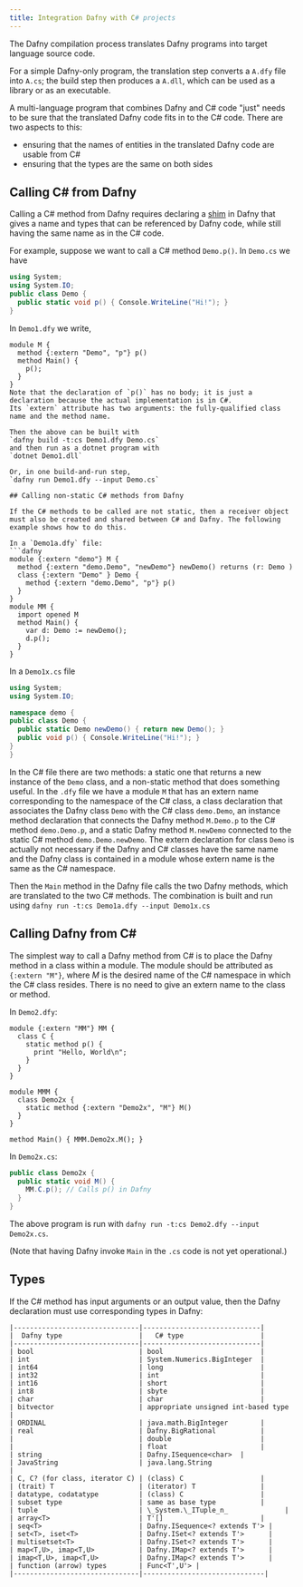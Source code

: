 ```yaml
---
title: Integration Dafny with C# projects
---
```


The Dafny compilation process translates Dafny programs into target language
source code. 

For a simple Dafny-only program, the translation step converts a `A.dfy` file into `A.cs`;
the build step then produces a `A.dll`, which can be used as a library or as an executable.

A multi-language program that combines Dafny and C#
code "just" needs to be sure that the translated Dafny code fits in
to the C# code. There are two aspects to this:
- ensuring that the names of entities in the translated Dafny code are usable from C#
- ensuring that the types are the same on both sides

## Calling C# from Dafny

Calling a C# method from Dafny requires declaring a [shim](https://en.wikipedia.org/wiki/Shim_(computing)) in Dafny that gives a name and types
that can be referenced by Dafny code, while still having the same name as in the C# code.

For example, suppose we want to call a C# method `Demo.p()`. In `Demo.cs` we have
```cs
using System;
using System.IO;
public class Demo {
  public static void p() { Console.WriteLine("Hi!"); }
}
```
In `Demo1.dfy` we write,
```dafny
module M {
  method {:extern "Demo", "p"} p() 
  method Main() {
    p();
  }
}
Note that the declaration of `p()` has no body; it is just a declaration because the actual implementation is in C#.
Its `extern` attribute has two arguments: the fully-qualified class name and the method name.

Then the above can be built with
`dafny build -t:cs Demo1.dfy Demo.cs`
and then run as a dotnet program with
`dotnet Demo1.dll`

Or, in one build-and-run step, 
`dafny run Demo1.dfy --input Demo.cs`

## Calling non-static C# methods from Dafny

If the C# methods to be called are not static, then a receiver object
must also be created and shared between C# and Dafny. The following
example shows how to do this.

In a `Demo1a.dfy` file:
```dafny
module {:extern "demo"} M {
  method {:extern "demo.Demo", "newDemo"} newDemo() returns (r: Demo )
  class {:extern "Demo" } Demo {
    method {:extern "demo.Demo", "p"} p()
  }
}
module MM {
  import opened M
  method Main() {
    var d: Demo := newDemo();
    d.p();
  }
}
```
In a `Demo1x.cs` file
```cs
using System;
using System.IO;

namespace demo {
public class Demo {
  public static Demo newDemo() { return new Demo(); }
  public void p() { Console.WriteLine("Hi!"); }
}
}
```
In the C# file there are two methods: a static one that returns a new instance of the `Demo` class, and a non-static method that does something useful.
In the `.dfy` file we have a module `M` that has an extern name corresponding
to the namespace of the C# class, a class declaration that associates the
Dafny class `Demo` with the C# class `demo.Demo`, an instance method
declaration that connects the Dafny method `M.Demo.p` to the C# method
`demo.Demo.p`, and a static Dafny method `M.newDemo` connected to the
static C# method `demo.Demo.newDemo`.
The extern declaration for class `Demo` is actually not necessary if the
Dafny and C# classes have the same name and the Dafny class is contained in
a module whose extern name is the same as the C# namespace.

Then the `Main` method in the Dafny file calls the two Dafny methods, which are
translated to the two C# methods. The combination is built and run using
`dafny run -t:cs Demo1a.dfy --input Demo1x.cs`

## Calling Dafny from C#

The simplest way to call a Dafny method from C# is to place the Dafny
method in a class within a module. The module should be attributed as
`{:extern "M"}`, where _M_ is the desired name of the C# namespace in
which the C# class resides. There is no need to give an extern name to the
class or method.

In `Demo2.dfy`:
```dafny
module {:extern "MM"} MM {
  class C {
    static method p() {
      print "Hello, World\n";
    }
  }
}

module MMM {
  class Demo2x {
    static method {:extern "Demo2x", "M"} M()
  }
}

method Main() { MMM.Demo2x.M(); }
```
In `Demo2x.cs`:
```cs
public class Demo2x {
  public static void M() {
    MM.C.p(); // Calls p() in Dafny
  }
}
```

The above program is run with `dafny run -t:cs Demo2.dfy --input Demo2x.cs`.

(Note that having Dafny invoke `Main` in the `.cs` code is not yet operational.)

## Types

If the C# method has input arguments or an output value, then the Dafny declaration must use
corresponding types in Dafny:
```
|-------------------------------|-----------------------------|
|  Dafny type                   |   C# type                   |
|-------------------------------|-----------------------------|
| bool                          | bool                        |
| int                           | System.Numerics.BigInteger  |
| int64                         | long                        |
| int32                         | int                         |
| int16                         | short                       |
| int8                          | sbyte                       |
| char                          | char                        |
| bitvector                     | appropriate unsigned int-based type  |
| ORDINAL                       | java.math.BigInteger        |
| real                          | Dafny.BigRational           |
|                               | double                      |
|                               | float                       |
| string                        | Dafny.ISequence<char>  |
| JavaString                    | java.lang.String                        |
| C, C? (for class, iterator C) | (class) C                   |
| (trait) T                     | (iterator) T                |
| datatype, codatatype          | (class) C                   |
| subset type                   | same as base type           |
| tuple                         | \_System.\_ITuple_n_              |
| array<T>                      | T'[]                        |
| seq<T>                        | Dafny.ISequence<? extends T'> |
| set<T>, iset<T>               | Dafny.ISet<? extends T'>      |
| multisetset<T>                | Dafny.ISet<? extends T'>      |
| map<T,U>, imap<T,U>           | Dafny.IMap<? extends T'>      |
| imap<T,U>, imap<T,U>          | Dafny.IMap<? extends T'>      |
| function (arrow) types        | Func<T',U'> |
|-------------------------------|------------------------------|

